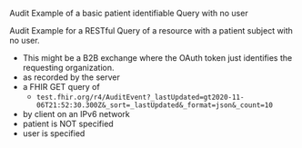 Audit Example of a basic patient identifiable Query with no user

Audit Example for a RESTful Query of a resource with a patient subject with no user. 
- This might be a B2B exchange where the OAuth token just identifies the requesting organization.
- as recorded by the server
- a FHIR GET query of  
  - `test.fhir.org/r4/AuditEvent?_lastUpdated=gt2020-11-06T21:52:30.300Z&_sort=_lastUpdated&_format=json&_count=10`
- by client on an IPv6 network
- patient is NOT specified
- user is specified

